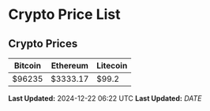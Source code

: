 # Crypto Price List

## Crypto Prices
| Bitcoin | Ethereum | Litecoin |
| ------- | -------- | -------- |
| $96235 | $3333.17 | $99.2 |
**Last Updated:** 2024-12-22 06:22 UTC
**Last Updated:** $DATE$
